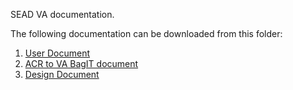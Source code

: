 SEAD VA documentation.

The following documentation can be downloaded from this folder:

1. [User Document](https://github.com/Data2Insight/sead-virtual-archive/blob/master/Documentation/SEAD-SEADVirtualArchive-UserGuide-301213-1247-8.pdf?raw=false)
2. [ACR to VA BagIT document](https://github.com/Data2Insight/sead-virtual-archive/blob/master/Documentation/ACR_To_VA_BagIt-ORE_v1.pdf?raw=false)
3. [Design Document](https://github.com/Data2Insight/sead-virtual-archive/blob/master/Documentation/SEAD-DesignDocument-301213-1244-6.pdf?raw=false)
